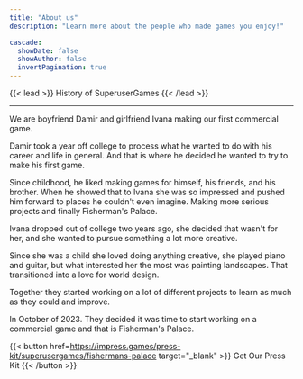 ```yaml
---
title: "About us"
description: "Learn more about the people who made games you enjoy!"

cascade:
  showDate: false
  showAuthor: false
  invertPagination: true
---
```


{{< lead >}}
History of SuperuserGames
{{< /lead >}}

---

We are boyfriend Damir and girlfriend Ivana making our first commercial game.

Damir took a year off college to process what he wanted to do with his career and life in general. And that is where he decided he wanted to try to make his first game.

Since childhood, he liked making games for himself, his friends, and his brother. When he showed that to Ivana she was so impressed and pushed him forward to places he couldn't even imagine. Making more serious projects and finally Fisherman's Palace.

Ivana dropped out of college two years ago, she decided that wasn't for her, and she wanted to pursue something a lot more creative.

Since she was a child she loved doing anything creative, she played piano and guitar, but what interested her the most was painting landscapes. That transitioned into a love for world design.

Together they started working on a lot of different projects to learn as much as they could and improve.

In October of 2023. They decided it was time to start working on a commercial game and that is Fisherman's Palace.

{{< button href=https://impress.games/press-kit/superusergames/fishermans-palace target="_blank" >}}
Get Our Press Kit
{{< /button >}}
